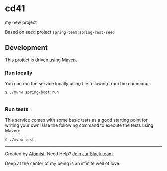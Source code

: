 # cd41   
my new project 
  
Based on seed project `spring-team:spring-rest-seed`
 
## Development         

This project is driven using [Maven][mvn]. 
 
[mvn]: https://maven.apache.org/ 

### Run locally

You can run the service locally using the following from the command:
 
```
$ ./mvnw spring-boot:run
   
```         
         
### Run tests              
  
This service comes with some basic tests as a good starting
point for writing your own.  Use the following command to execute the
tests using Maven: 
 
``` 
$ ./mvnw test
```

---
Created by [Atomist][atomist].
Need Help?  [Join our Slack team][slack].

[atomist]: https://www.atomist.com/
[slack]: https://join.atomist.com/

Deep at the center of my being is an infinite well of love.

